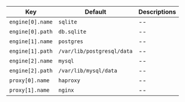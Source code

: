 | Key | Default | Descriptions |
| --- | ------- | ----------- |
| `engine[0].name` | `sqlite` | -- |
| `engine[0].path` | `db.sqlite` | -- |
| `engine[1].name` | `postgres` | -- |
| `engine[1].path` | `/var/lib/postgresql/data` | -- |
| `engine[2].name` | `mysql` | -- |
| `engine[2].path` | `/var/lib/mysql/data` | -- |
| `proxy[0].name` | `haproxy` | -- |
| `proxy[1].name` | `nginx` | -- |
